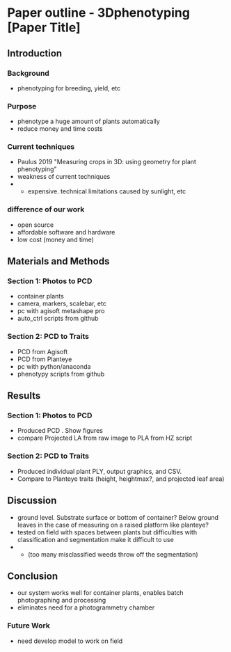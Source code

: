 # Paper outline - 3Dphenotyping [Paper Title]

## Introduction

### Background

- phenotyping for breeding, yield, etc

### Purpose
- phenotype a huge amount of plants automatically
- reduce money and time costs

### Current techniques
- Paulus 2019 "Measuring crops in 3D: using geometry for plant phenotyping"
- weakness of current techniques
- - expensive. technical limitations caused by sunlight, etc 

### difference of our work
- open source
- affordable software and hardware
- low cost (money and time)

## Materials and Methods

### Section 1: Photos to PCD

- container plants
- camera, markers, scalebar, etc
- pc with agisoft metashape pro 
- auto_ctrl scripts from github

### Section 2: PCD to Traits

- PCD from Agisoft
- PCD from Planteye
- pc with python/anaconda
- phenotypy scripts from github

## Results

### Section 1: Photos to PCD

- Produced PCD . Show figures
- compare Projected LA from raw image to PLA from HZ script

### Section 2: PCD to Traits

- Produced individual plant PLY, output graphics, and CSV.
- Compare to Planteye traits (height, heightmax?, and projected leaf area)

## Discussion
- ground level. Substrate surface or bottom of container? Below ground leaves in the case of measuring on a raised platform like planteye?
- tested on field with spaces between plants but difficulties with classification and segmentation make it difficult to use 
- - (too many misclassified weeds throw off the segmentation)

## Conclusion 
- our system works well for container plants, enables batch photographing and processing
- eliminates need for a photogrammetry chamber

### Future Work
- need develop model to work on field 